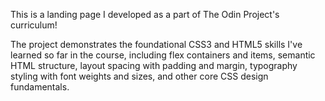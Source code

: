 This is a landing page I developed as a part of The Odin Project's curriculum!

The project demonstrates the foundational CSS3 and HTML5 skills I've learned so far in the course, including flex containers and items, semantic HTML structure, layout spacing with padding and margin, typography styling with font weights and sizes, and other core CSS design fundamentals.